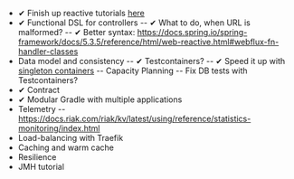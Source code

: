 - ✔ Finish up reactive tutorials 
  [here](https://tech.io/playgrounds/929/reactive-programming-with-reactor-3/transform)
- ✔ Functional DSL for controllers
  -- ✔ What to do, when URL is malformed?
  -- ✔ Better syntax: https://docs.spring.io/spring-framework/docs/5.3.5/reference/html/web-reactive.html#webflux-fn-handler-classes
- Data model and consistency
  -- ✔ Testcontainers?
  -- ✔ Speed it up with [singleton containers](https://www.testcontainers.org/test_framework_integration/manual_lifecycle_control/#singleton-containers)
  -- Capacity Planning
  -- Fix DB tests with Testcontainers?
- ✔ Contract
- ✔ Modular Gradle with multiple applications
- Telemetry
  -- https://docs.riak.com/riak/kv/latest/using/reference/statistics-monitoring/index.html
- Load-balancing with Traefik
- Caching and warm cache
- Resilience
- JMH tutorial
